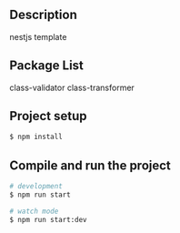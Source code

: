 
## Description

nestjs template

## Package List

class-validator class-transformer   



## Project setup

```bash
$ npm install
```

## Compile and run the project

```bash
# development
$ npm run start

# watch mode
$ npm run start:dev

```